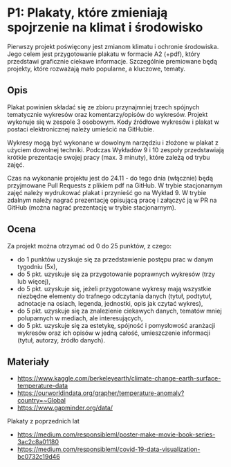 # P1: Plakaty, które zmieniają spojrzenie na klimat i środowisko

Pierwszy projekt poświęcony jest zmianom klimatu i ochronie środowiska. Jego celem jest przygotowanie plakatu w formacie A2 (+pdf), który przedstawi graficznie ciekawe informacje. Szczególnie premiowane będą projekty, które rozważają mało popularne, a kluczowe, tematy.

## Opis

Plakat powinien składać się ze zbioru przynajmniej trzech spójnych tematycznie wykresów oraz komentarzy/opisów do wykresów. Projekt wykonuje się w zespole 3 osobowym. Kody źródłowe wykresów i plakat w postaci elektronicznej należy umieścić na GitHubie.

Wykresy mogą być wykonane w dowolnym narzędziu i złożone w plakat z użyciem dowolnej techniki. Podczas Wykładów 9 i 10 zespoły przedstawiają krótkie prezentacje swojej pracy (max. 3 minuty), które zależą od trybu zajęć.

Czas na wykonanie projektu jest do 24.11 - do tego dnia (włącznie) będą przyjmowane Pull Requests z plikiem pdf na GitHub. W trybie stacjonarnym zajęć należy wydrukować plakat i przynieść go na Wykład 9. W trybie zdalnym należy nagrać prezentację opisującą pracę i załączyć ją w PR na GitHub (można nagrać prezentację w trybie stacjonarnym).

## Ocena

Za projekt można otrzymać od 0 do 25 punktów, z czego:
- do 1 punktów uzyskuje się za przedstawienie postępu prac w danym tygodniu (5x),
- do 5 pkt. uzyskuje się za przygotowanie poprawnych wykresów (trzy lub więcej),
- do 5 pkt. uzyskuje się, jeżeli przygotowane wykresy mają wszystkie niezbędne elementy do trafnego odczytania danych (tytuł, podtytuł, adnotacje na osiach, legenda, jednostki, opis jak czytać wykres),
- do 5 pkt. uzyskuje się za znalezienie ciekawych danych, tematów mniej poluparnych w mediach, ale interesujących,
- do 5 pkt. uzyskuje się za estetykę, spójność i pomysłowość aranżacji wykresów oraz ich opisów w jedną całość, umieszczenie informacji (tytuł, autorzy, źródło danych).

## Materiały

- https://www.kaggle.com/berkeleyearth/climate-change-earth-surface-temperature-data
- https://ourworldindata.org/grapher/temperature-anomaly?country=~Global
- https://www.gapminder.org/data/

Plakaty z poprzednich lat

- https://medium.com/responsibleml/poster-make-movie-book-series-3ac2c8a01180
- https://medium.com/responsibleml/covid-19-data-visualization-bc0732c19d46
